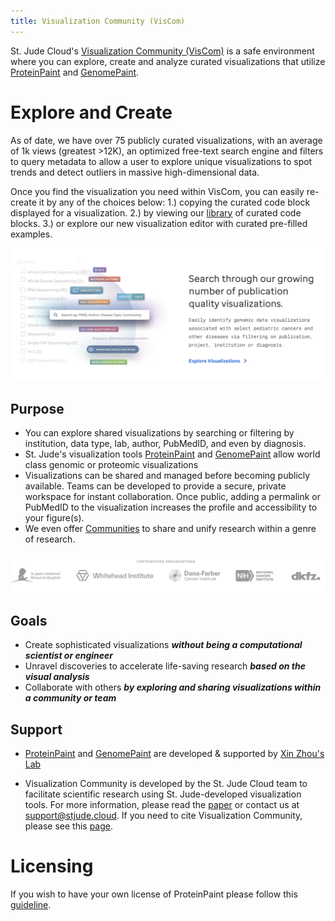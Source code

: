 ```yaml
---
title: Visualization Community (VisCom)
---
```


St. Jude Cloud's [Visualization Community (VisCom)](https://viz.stjude.cloud/) is a safe environment where you can explore, create and analyze curated visualizations that utilize [ProteinPaint](https://proteinpaint.stjude.org/) and [GenomePaint](https://genomepaint.stjude.cloud/). 


# Explore and Create
As of date, we have over 75 publicly curated visualizations, with an average of 1k views (greatest >12K), an optimized free-text search engine and filters to query metadata to allow a user to explore unique visualizations to spot trends and detect outliers in massive high-dimensional data. 

Once you find the visualization you need within VisCom, you can easily re-create it by any of the choices below: 
1.) copying the curated code block displayed for a visualization.
2.) by viewing our [library](https://university.stjude.cloud/docs/visualization-community/basics) of curated code blocks.
3.) or explore our new visualization editor with curated pre-filled examples.


![](./Explore.png)

## Purpose
* You can explore shared visualizations by searching or filtering by institution, data type, lab, author, PubMedID, and even by diagnosis. 
* St. Jude's visualization tools [ProteinPaint](https://viz.stjude.cloud/tools/proteinpaint/) and [GenomePaint](https://viz.stjude.cloud/tools/genomepaint/) allow world class genomic or proteomic visualizations 
* Visualizations can be shared and managed before becoming publicly available. Teams can be developed to provide a secure, private workspace for instant collaboration. Once public, adding a permalink or PubMedID to the visualization increases the profile and accessibility to your figure(s). 
* We even offer [Communities](https://viz.stjude.cloud/communities) to share and unify research within a genre of research. 

![](./contributors.png)

## Goals
* Create sophisticated visualizations ***without being a computational scientist or engineer***
* Unravel discoveries to accelerate life-saving research ***based on the visual analysis***
* Collaborate with others ***by exploring and sharing visualizations within a community or team***

## Support
* [ProteinPaint](https://viz.stjude.cloud/tools/proteinpaint/) and [GenomePaint](https://viz.stjude.cloud/tools/genomepaint/) are developed & supported by [Xin Zhou's Lab](https://www.stjude.org/directory/z/xin-zhou.html)

* Visualization Community is developed by the St. Jude Cloud team to facilitate scientific research using St. Jude-developed visualization tools. For more information, please read the [paper](https://cancerdiscovery.aacrjournals.org/content/11/5/1082) or contact us at [support@stjude.cloud](support@stjude.cloud). If you need to cite Visualization Community, please see this [page](https://university.stjude.cloud/docs/citing-stjude-cloud/).

# Licensing 
If you wish to have your own license of ProteinPaint please follow this [guideline](https://www.stjude.org/research/why-st-jude/shared-resources/technology-licensing/technologies/proteinpaint-web-application-for-visualizing-genomic-data-sj-15-0021.html). 
 

